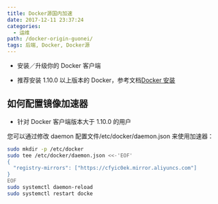 ```yaml
---
title: Docker源国内加速
date: 2017-12-11 23:37:24
categories:
  - 运维
path: /docker-origin-guonei/
tags: 后端, Docker, Docker源
---
```


- 安装／升级你的 Docker 客户端

- 推荐安装 1.10.0 以上版本的 Docker，参考文档[Docker 安装](/2017/12/11/Docker%E5%AE%89%E8%A3%85/)

## 如何配置镜像加速器

- 针对 Docker 客户端版本大于 1.10.0 的用户

您可以通过修改 daemon 配置文件/etc/docker/daemon.json 来使用加速器：

```bash
sudo mkdir -p /etc/docker
sudo tee /etc/docker/daemon.json <<-'EOF'
{
  "registry-mirrors": ["https://cfyic0ek.mirror.aliyuncs.com"]
}
EOF
sudo systemctl daemon-reload
sudo systemctl restart docke
```
